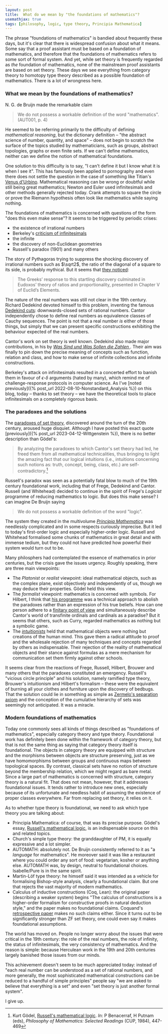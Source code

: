 ```yaml
---
layout: post
title:  What do we mean by "the foundations of mathematics"?
usemathjax: true 
tags: [philosophy, logic, type theory, Principia Mathematica]
---
```

The phrase "foundations of mathematics" is bandied about frequently these days,
but it's clear that there is widespread confusion about what it means.
Some say that a proof assistant must be based on a foundation of mathematics,
and therefore that the foundations of mathematics refers to some sort of formal system.
And yet, while set theory is frequently regarded as *the* foundation of mathematics,
none of the mainstream proof assistants are based on set theory.
These days we see everything from category theory to homotopy type theory
described as a possible foundation of mathematics.
There is a lot of wrongness here.

### What we mean by the foundations of mathematics?

N. G. de Bruijn made the remarkable claim

> We do not possess a workable definition of the word "mathematics". (AUT001, p. 4)

He seemed to be referring primarily to the difficulty of defining 
*mathematical reasoning*, but the dictionary definition – "the abstract science of number, quantity, and space" – does not begin to scratch the surface
of the topics studied by mathematicians, such as groups, abstract topologies,
graphs or even finite sets. If we can't define mathematics, neither can we define
the notion of mathematical foundations.

One solution to this difficulty is to say, "I can't define it but I know what it is
when I see it". This has famously been applied to pornography and even there does not 
settle the question in the case of something like 
Titian's [Venus d'Urbino](https://en.wikipedia.org/wiki/Venus_of_Urbino).
Mathematical reasoning can be wrong or doubtful while still being great mathematics;
Newton and Euler used infinitesimals and other methods generally rejected today.
Crank attempts to square the circle or prove the Riemann hypothesis 
often look like mathematics while saying nothing.

The foundations of mathematics is concerned with questions of the form
"does this even make sense"? It seems to be triggered by periodic crises:

* the existence of irrational numbers 
* Berkeley's [criticism of infinitesimals](https://plato.stanford.edu/entries/continuity/)
* the infinite
* the discovery of non-Euclidean geometries
* Russell's paradox (1901) and many others

The story of Pythagoras trying to suppress the shocking 
discovery of irrational numbers such as $\sqrt2$, 
the ratio of the diagonal of a square to its side, is probably mythical. 
But it seems that [they noticed](https://plato.stanford.edu/entries/dedekind-foundations):

> The Greeks’ response to this startling discovery culminated in Eudoxos’ theory of ratios and proportionality, presented in Chapter V of Euclid’s Elements.

The nature of the real numbers was still not clear in the 19th century.
Richard Dedekind devoted himself to this problem, 
inventing the famous [Dedekind cuts](https://en.wikipedia.org/wiki/Dedekind_cut):
downwards-closed sets of rational numbers. Cantor independently chose to define
real numbers as equivalence classes of Cauchy sequences.
The point is not that a real number *is* either of those things, but simply that
we can present specific constructions exhibiting the behaviour expected of the real numbers.

Cantor's work on set theory is well known. Dedekind also made major contributions, in his
by [*Was Sind und Was Sollen die Zahlen* ](https://plato.stanford.edu/entries/dedekind-foundations/).
Their aim was finally to pin down the precise meaning of concepts such as function,
relation and class, and how to make sense of infinite collections and infinite constructions.

Berkeley's attack on infinitesimals resulted in a concerted effort to banish them
in favour of $\epsilon$-$\delta$ arguments (hated by many), which remind me of
challenge-response protocols in computer science. As I've [noted previously]({% post_url 2022-08-10-Nonstandard_Analysis %}) on this blog,
today – thanks to set theory – we have the theoretical tools to place infinitesimals
on a completely rigorous basis.

### The paradoxes and the solutions

The [paradoxes of set theory](https://plato.stanford.edu/entries/settheory-early/#CritPeri),
discovered around the turn of the 20th century, aroused huge disquiet. Although I have
posted this exact quote [previously]({% post_url 2023-04-12-Wittgenstein %}), there is no better description than Gödel's:

> By analyzing the paradoxes to which Cantor's set theory had led, he freed them from all mathematical technicalities, thus bringing to light the amazing fact that our logical intuitions (i.e., intuitions concerning such notions as: truth, concept, being, class, etc.) are self-contradictory.[^1]

[^1]: Kurt Gödel, [Russell's mathematical logic](https://doi.org/10.1017/CBO9781139171519.024). *In*: P Benacerraf, H Putnam (eds), *Philosophy of Mathematics: Selected Readings* (CUP, 1984), 447-469

Russell's paradox was seen as a potentially fatal blow to much of the 19th century
foundational work, including that of Frege, Dedekind and Cantor.
Russell (and Whitehead) decided to continue in the spirit of Frege's *Logicist*
programme of reducing mathematics to logic. But does this make sense? I can imagine
De Bruijn saying 

> We do not possess a workable definition of the word "logic". 

The system they created in the multivolume 
[*Principia Mathematica*](https://plato.stanford.edu/entries/principia-mathematica/)
was needlessly complicated and in some respects curiously imprecise.
But it led to today's first-order logic and especially higher-order logic.
Russell and Whitehead formalised some chunks of mathematics in great detail
and with immense tedium, but they could not have predicted how powerful
their system would turn out to be.

Many philosphers had contemplated the essence of mathematics in prior centuries,
but the crisis gave the issues urgency. Roughly speaking, there are three main viewpoints:

* The *Platonist* or *realist* viewpoint: ideal mathematical objects, such as the complex plane, exist objectively and independently of us, though we may deduce their properties. Gödel held this view.
* The *formalist* viewpoint: mathematics is concerned with symbols. For Hilbert,
I think that [his programme](https://plato.stanford.edu/entries/hilbert-program/)
was a technical approach to abolish the paradoxes rather than
an expression of his true beliefs. How can one person adhere to
a [finitary point of view](https://plato.stanford.edu/entries/hilbert-program/#2)
and simultaneously describe Cantor's world of transfinite ordinals and cardinals
as a paradise? But it seems that others, such as Curry, regarded mathematics
as nothing but a symbolic game.
* The [*intuitionists*](https://plato.stanford.edu/entries/intuitionism/) held that mathematical objects were nothing but creations of the human mind.
This gave them a radical attitude to proof and the wholesale rejection of many techniques and concepts regarded by others as indispensable.
Their rejection of the reality of mathematical objects and their stance against
formulas as a mere mechanism for communication set them firmly against other schools.

It seems clear from the reactions of Frege, Russell, Hilbert, Brouwer and many others
that the paradoxes constituted an emergency. Russell's "vicious circle principle"
and his solution, namely ramified type theory, Brouwer's intuitionism and Hilbert's formalism
– these were the equivalent of burning all your clothes and furniture upon the discovery of bedbugs.
That the solution could lie in something as simple as 
[Zermelo's separation axiom](https://plato.stanford.edu/entries/zermelo-set-theory/)
and the conception of the cumulative hierarchy of sets was seemingly not anticipated.
It was a miracle.

### Modern foundations of mathematics

Today one commonly sees all kinds of things described as "foundations of mathematics",
especially category theory and type theory. Foundational work has definitely been done
within the framework of category theory, but that is not the same thing as saying that
category theory itself is foundational. The objects in category theory are equipped with
structure and the morphisms between objects are structure preserving, just as we have homomorphisms between groups and continuous maps between topological spaces. 
By contrast, classical sets have no notion of structure beyond the membership relation, 
which we might regard as bare metal.
Since a large part of mathematics is concerned with structure, 
category theory is a natural fit. 
That does not mean, however, that it addresses foundational issues.
It tends rather to introduce new ones, especially because of its unfortunate and 
needless habit of assuming the existence of proper classes everywhere. 
Far from replacing set theory, it relies on it.

As to whether type theory is foundational, we need to ask which type theory you are talking about:

* Principia Mathematica: of course, that was its precise purpose. Gödel's essay, [Russell's mathematical logic](/papers/Russells-mathematical-logic.pdf), 
is an indispensable source on this and related topics.
* Church's simple type theory: the granddaughter of PM, it is equally expressive and a lot simpler.
* AUTOMATH: absolutely not. De Bruijn consistently referred to it as "a *language* for mathematics". He moreover said it was like a restaurant where you could order any sort of 
food: vegetarian, kosher or anything else. AUTOMATH was, by design, neutral to foundational choices. Isabelle/Pure is in the same spirit.
* Martin-Löf type theory: he himself said it was intended as a vehicle for formalising Bishop-style analysis, clearly a foundational claim. But one that rejects the vast majority of modern mathematics.  
* Calculus of inductive constructions (Coq, Lean): the original paper (describing a weaker system) begins "The calculus of constructions is a higher-order formalism for constructive proofs in natural deduction style," and the paper makes no foundational claims. 
Coquand's [retrospective paper](http://www.cse.chalmers.se/~coquand/v1.pdf) makes no such claims either. 
Since it turns out to be significantly stronger than ZF set theory, one could even say it makes foundational assumptions. 

The world has moved on. People no longer worry about the issues that were 
critical in the 19th century: the role of the real numbers, the role of infinity,
the status of infinitesimals, the very consistency of mathematics.
And the reason is simple: because Herculean work in the 19th and 20th centuries 
largely banished those issues from our minds. 
This achievement doesn't seem to be much appreciated today: 
instead of "each real number can be understood as a set of rational numbers, and more generally, the most sophisticated mathematical constructions can be reduced 
to a handful of simple principles"
people say "we are asked to believe that everything is a set" 
and even "set theory is just another formal system". 
I give up.
